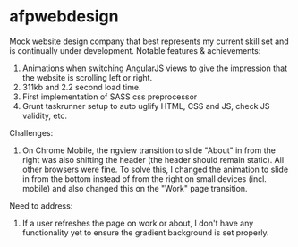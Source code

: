# afpwebdesign
Mock website design company that best represents my current skill set and is continually under development.
Notable features & achievements:
  1. Animations when switching AngularJS views to give the impression that the website is scrolling left or right.
  2. 311kb and 2.2 second load time.
  3. First implementation of SASS css preprocessor
  4. Grunt taskrunner setup to auto uglify HTML, CSS and JS, check JS validity, etc.
  
Challenges:
  1. On Chrome Mobile, the ngview transition to slide "About" in from the right was also shifting the header (the header should remain static). All other browsers were fine. To solve this, I changed the animation to slide in from the bottom instead of from the right on small devices (incl. mobile) and also changed this on the "Work" page transition.
  
Need to address:
  1. If a user refreshes the page on work or about, I don't have any functionality yet to ensure the gradient background is set properly.
